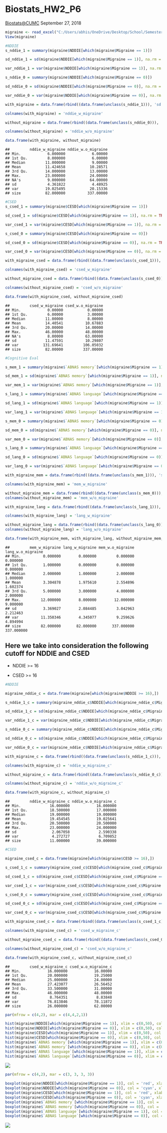 Biostats\_HW2\_P6
================
<Biostats@CUMC>
September 27, 2018

``` r
migraine <- read_excel("C:/Users/abhis/OneDrive/Desktop/School/Semester 1/P8130_biostats/HW2/migraine.xlsx")
View(migraine)
```

``` r
#NDDIE
s_nddie_1 = summary(migraine$NDDIE[which(migraine$Migraine == 1)])

sd_nddie_1 = sd(migraine$NDDIE[which(migraine$Migraine == 1)], na.rm = TRUE)

var_nddie_1 = var(migraine$NDDIE[which(migraine$Migraine == 1)], na.rm = TRUE)

s_nddie_0 = summary(migraine$NDDIE[which(migraine$Migraine == 0)])

sd_nddie_0 = sd(migraine$NDDIE[which(migraine$Migraine == 0)], na.rm = TRUE)

var_nddie_0 = var(migraine$NDDIE[which(migraine$Migraine == 0)], na.rm = TRUE)

with_migraine = data.frame(rbind((data.frame(unclass(s_nddie_1))), 'sd' = sd_nddie_1, 'var' = var_nddie_1, 'size' = nrow(migraine[which(migraine$Migraine == 1),])))

colnames(with_migraine) = 'nddie_w_migraine'

without_migraine = data.frame(rbind((data.frame(unclass(s_nddie_0))), 'sd' = sd_nddie_0, 'var' = var_nddie_0, 'size' = nrow(migraine[which(migraine$Migraine == 0),])))

colnames(without_migraine) = 'nddie_w/o_migraine'

data.frame(with_migraine, without_migraine)
```

    ##         nddie_w_migraine nddie_w.o_migraine
    ## Min.            6.000000            6.00000
    ## 1st Qu.         8.000000            6.00000
    ## Median         11.000000            9.00000
    ## Mean           11.424658           10.28571
    ## 3rd Qu.        14.000000           13.00000
    ## Max.           23.000000           24.00000
    ## NA's            9.000000           64.00000
    ## sd              4.361822            4.48925
    ## var            19.025495           20.15336
    ## size           82.000000          337.00000

``` r
#CSED
s_csed_1 = summary(migraine$CESD[which(migraine$Migraine == 1)])

sd_csed_1 = sd(migraine$CESD[which(migraine$Migraine == 1)], na.rm = TRUE)

var_csed_1 = var(migraine$CESD[which(migraine$Migraine == 1)], na.rm = TRUE)

s_csed_0 = summary(migraine$CESD[which(migraine$Migraine == 0)])

sd_csed_0 = sd(migraine$CESD[which(migraine$Migraine == 0)], na.rm = TRUE)

var_csed_0 = var(migraine$CESD[which(migraine$Migraine == 0)], na.rm = TRUE)

with_migraine_csed = data.frame(rbind((data.frame(unclass(s_csed_1))), 'sd' = sd_csed_1, 'var' = var_csed_1, 'size' = nrow(migraine[which(migraine$Migraine == 1),])))

colnames(with_migraine_csed) = 'csed_w_migraine'

without_migraine_csed = data.frame(rbind((data.frame(unclass(s_csed_0))), 'sd' = sd_csed_0, 'var' = var_csed_0, 'size' = nrow(migraine[which(migraine$Migraine == 0),])))

colnames(without_migraine_csed) = 'csed_w/o_migraine'

data.frame(with_migraine_csed, without_migraine_csed)
```

    ##         csed_w_migraine csed_w.o_migraine
    ## Min.            0.00000           0.00000
    ## 1st Qu.         6.00000           3.00000
    ## Median         11.00000           8.00000
    ## Mean           14.40541          10.67883
    ## 3rd Qu.        20.00000          14.00000
    ## Max.           46.00000          48.00000
    ## NA's            8.00000          63.00000
    ## sd             11.47591          10.29807
    ## var           131.69641         106.05032
    ## size           82.00000         337.00000

``` r
#Cognitive Eval

s_mem_1 = summary(migraine$`ABNAS memory`[which(migraine$Migraine == 1)])

sd_mem_1 = sd(migraine$`ABNAS memory`[which(migraine$Migraine == 1)], na.rm = TRUE)

var_mem_1 = var(migraine$`ABNAS memory`[which(migraine$Migraine == 1)], na.rm = TRUE)

s_lang_1 = summary(migraine$`ABNAS language`[which(migraine$Migraine == 1)])

sd_lang_1 = sd(migraine$`ABNAS language`[which(migraine$Migraine == 1)], na.rm = TRUE)

var_lang_1 = var(migraine$`ABNAS language`[which(migraine$Migraine == 1)], na.rm = TRUE)

s_mem_0 = summary(migraine$`ABNAS memory`[which(migraine$Migraine == 0)])

sd_mem_0 = sd(migraine$`ABNAS memory`[which(migraine$Migraine == 0)], na.rm = TRUE)

var_mem_0 = var(migraine$`ABNAS memory`[which(migraine$Migraine == 0)], na.rm = TRUE)

s_lang_0 = summary(migraine$`ABNAS language`[which(migraine$Migraine == 0)])

sd_lang_0 = sd(migraine$`ABNAS language`[which(migraine$Migraine == 0)], na.rm = TRUE)

var_lang_0 = var(migraine$`ABNAS language`[which(migraine$Migraine == 0)], na.rm = TRUE)

with_migraine_mem = data.frame(rbind((data.frame(unclass(s_mem_1))), 'sd' = sd_mem_1, 'var' = var_mem_1, 'size' = nrow(migraine[which(migraine$Migraine == 1),])))

colnames(with_migraine_mem) = 'mem_w_migraine'

without_migraine_mem = data.frame(rbind((data.frame(unclass(s_mem_0))), 'sd' = sd_mem_0, 'var' = var_mem_0, 'size' = nrow(migraine[which(migraine$Migraine == 0),])))
colnames(without_migraine_mem) = 'mem_w/o_migraine'

with_migraine_lang = data.frame(rbind((data.frame(unclass(s_lang_1))), 'sd' = sd_lang_1, 'var' = var_lang_1, 'size' = nrow(migraine[which(migraine$Migraine == 1),])))

colnames(with_migraine_lang) = 'lang_w_migraine'

without_migraine_lang = data.frame(rbind((data.frame(unclass(s_lang_0))), 'sd' = sd_lang_0, 'var' = var_lang_0, 'size' = nrow(migraine[which(migraine$Migraine == 0),])))
colnames(without_migraine_lang) = 'lang_w/o_migraine'

data.frame(with_migraine_mem, with_migraine_lang, without_migraine_mem, without_migraine_lang)
```

    ##         mem_w_migraine lang_w_migraine mem_w.o_migraine lang_w.o_migraine
    ## Min.          0.000000        0.000000         0.000000          0.000000
    ## 1st Qu.       1.000000        0.000000         0.000000          0.000000
    ## Median        2.000000        1.000000         2.000000          1.000000
    ## Mean          3.304878        1.975610         2.554896          1.602374
    ## 3rd Qu.       5.000000        3.000000         4.000000          2.000000
    ## Max.         12.000000        8.000000        12.000000          9.000000
    ## sd            3.369027        2.084485         3.042963          2.212463
    ## var          11.350346        4.345077         9.259626          4.894994
    ## size         82.000000       82.000000       337.000000        337.000000

Here we take into consideration the following cutoff for NDDIE and CSED
-----------------------------------------------------------------------

-   NDDIE &gt;= 16

-   CSED &gt;= 16

``` r
#NDDIE

migraine_nddie_c = data.frame(migraine[which(migraine$NDDIE >= 16),])

s_nddie_1_c = summary(migraine_nddie_c$NDDIE[which(migraine_nddie_c$Migraine == 1)])

sd_nddie_1_c = sd(migraine_nddie_c$NDDIE[which(migraine_nddie_c$Migraine == 1)], na.rm = TRUE)

var_nddie_1_c = var(migraine_nddie_c$NDDIE[which(migraine_nddie_c$Migraine == 1)], na.rm = TRUE)

s_nddie_0_c = summary(migraine_nddie_c$NDDIE[which(migraine_nddie_c$Migraine == 0)])

sd_nddie_0_c = sd(migraine_nddie_c$NDDIE[which(migraine_nddie_c$Migraine == 0)], na.rm = TRUE)

var_nddie_0_c = var(migraine_nddie_c$NDDIE[which(migraine_nddie_c$Migraine == 0)], na.rm = TRUE)

with_migraine_c = data.frame(rbind((data.frame(unclass(s_nddie_1_c))), 'sd' = sd_nddie_1_c, 'var' = var_nddie_1_c, 'size' = nrow(migraine_nddie_c[which(migraine_nddie_c$Migraine == 1),])))

colnames(with_migraine_c) = 'nddie_w_migraine_c'

without_migraine_c = data.frame(rbind((data.frame(unclass(s_nddie_0_c))), 'sd' = sd_nddie_0_c, 'var' = var_nddie_0_c, 'size' = nrow(migraine_nddie_c[which(migraine_nddie_c$Migraine == 0),])))

colnames(without_migraine_c) = 'nddie_w/o_migraine_c'

data.frame(with_migraine_c, without_migraine_c)
```

    ##         nddie_w_migraine_c nddie_w.o_migraine_c
    ## Min.             16.000000            16.000000
    ## 1st Qu.          18.500000            17.000000
    ## Median           19.000000            19.000000
    ## Mean             19.454545            19.025641
    ## 3rd Qu.          20.500000            20.500000
    ## Max.             23.000000            24.000000
    ## sd                2.067058             2.590338
    ## var               4.272727             6.709852
    ## size             11.000000            39.000000

``` r
#CSED

migraine_csed_c = data.frame(migraine[which(migraine$CESD >= 16),])

s_csed_1_c = summary(migraine_csed_c$CESD[which(migraine_csed_c$Migraine == 1)])

sd_csed_1_c = sd(migraine_csed_c$CESD[which(migraine_csed_c$Migraine == 1)], na.rm = TRUE)

var_csed_1_c = var(migraine_csed_c$CESD[which(migraine_csed_c$Migraine == 1)], na.rm = TRUE)

s_csed_0_c = summary(migraine_csed_c$CESD[which(migraine_csed_c$Migraine == 0)])

sd_csed_0_c = sd(migraine_csed_c$CESD[which(migraine_csed_c$Migraine == 0)], na.rm = TRUE)

var_csed_0_c = var(migraine_csed_c$CESD[which(migraine_csed_c$Migraine == 0)], na.rm = TRUE)

with_migraine_csed_c = data.frame(rbind((data.frame(unclass(s_csed_1_c))), 'sd' = sd_csed_1_c, 'var' = var_csed_1_c, 'size' = nrow(migraine_csed_c[which(migraine_csed_c$Migraine == 1),])))

colnames(with_migraine_csed_c) = 'csed_w_migraine_c'

without_migraine_csed_c = data.frame(rbind((data.frame(unclass(s_csed_0_c))), 'sd' = sd_csed_0_c, 'var' = var_csed_0_c, 'size' = nrow(migraine_csed_c[which(migraine_csed_c$Migraine == 0),])))

colnames(without_migraine_csed_c) = 'csed_w/o_migraine_c'

data.frame(with_migraine_csed_c, without_migraine_csed_c)
```

    ##         csed_w_migraine_c csed_w.o_migraine_c
    ## Min.            16.000000            16.00000
    ## 1st Qu.         20.000000            19.25000
    ## Median          25.000000            24.00000
    ## Mean            27.423077            26.56452
    ## 3rd Qu.         33.500000            31.00000
    ## Max.            46.000000            48.00000
    ## sd               8.764351             8.83848
    ## var             76.813846            78.11872
    ## size            26.000000            62.00000

``` r
par(mfrow = c(4,2), mar = c(4,4,2,1)) 

hist(migraine$NDDIE[which(migraine$Migraine == 1)], xlim = c(0,50), col = 'red', xlab = 'NDDIE', main = 'With Migraine')
hist(migraine$NDDIE[which(migraine$Migraine == 0)], xlim = c(0,50), col = 'cyan', xlab = 'NDDIE', main = 'Without Migraine')
hist(migraine$CESD[which(migraine$Migraine == 1)], xlim = c(0,50), col = 'red', xlab = 'CSED', main = 'With Migraine')
hist(migraine$CESD[which(migraine$Migraine == 0)], xlim = c(0,50), col = 'cyan', xlab = 'CSED', main = 'Without Migraine')
hist(migraine$`ABNAS memory`[which(migraine$Migraine == 1)], xlim = c(0,50), col = 'red', xlab = 'ABNAS MEMORY', main = 'With Migraine')
hist(migraine$`ABNAS memory`[which(migraine$Migraine == 0)], xlim = c(0,50), col = 'cyan', xlab = 'ABNAS MEMORY', main = 'Without Migraine')
hist(migraine$`ABNAS language`[which(migraine$Migraine == 1)], xlim = c(0,50), col = 'red', xlab = 'ABNAS LANGUAGE', main = 'With Migraine')
hist(migraine$`ABNAS language`[which(migraine$Migraine == 0)], xlim = c(0,50), col = 'cyan', xlab = 'ABNAS LANGUAGE', main = 'Without Migraine')
```

![](p6_files/figure-markdown_github/histogram-1.png)

``` r
par(mfrow = c(4,2), mar = c(3, 3, 3, 3)) 

boxplot(migraine$NDDIE[which(migraine$Migraine == 1)], col = 'red', xlab = 'NDDIE', main = 'With Migraine')
boxplot(migraine$NDDIE[which(migraine$Migraine == 0)], col = 'cyan', xlab = 'NDDIE', main = 'Without Migraine')
boxplot(migraine$CESD[which(migraine$Migraine == 1)], col = 'red', xlab = 'CSED', main = 'With Migraine')
boxplot(migraine$CESD[which(migraine$Migraine == 0)], col = 'cyan', xlab = 'CSED', main = 'Without Migraine')
boxplot(migraine$`ABNAS memory`[which(migraine$Migraine == 1)], col = 'red', xlab = 'ABNAS MEMORY', main = 'With Migraine')
boxplot(migraine$`ABNAS memory`[which(migraine$Migraine == 0)], col = 'cyan', xlab = 'ABNAS MEMORY', main = 'Without Migraine')
boxplot(migraine$`ABNAS language`[which(migraine$Migraine == 1)], col = 'red', xlab = 'ABNAS LANGUAGE', main = 'With Migraine')
boxplot(migraine$`ABNAS language`[which(migraine$Migraine == 0)], col = 'cyan', xlab = 'ABNAS LANGUAGE', main = 'Without Migraine')
```

![](p6_files/figure-markdown_github/boxplot-1.png)
